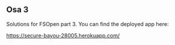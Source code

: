 ## Osa 3

Solutions for FSOpen part 3. You can find the deployed app here: 

https://secure-bayou-28005.herokuapp.com/
